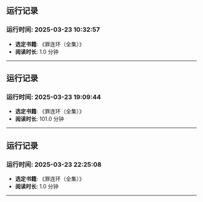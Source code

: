 
## 运行记录
### 运行时间: 2025-03-23 10:32:57
- **选定书籍**: 《罪连环（全集）》
- **阅读时长**: 1.0 分钟
------------------------------
## 运行记录
### 运行时间: 2025-03-23 19:09:44
- **选定书籍**: 《罪连环（全集）》
- **阅读时长**: 101.0 分钟
------------------------------
## 运行记录
### 运行时间: 2025-03-23 22:25:08
- **选定书籍**: 《罪连环（全集）》
- **阅读时长**: 1.0 分钟
------------------------------
